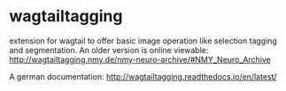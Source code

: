 # wagtailtagging
extension for wagtail to offer basic image operation like selection tagging and segmentation.
An older version is online viewable: http://wagtailtagging.nmy.de/nmy-neuro-archive/#NMY_Neuro_Archive

A german documentation: http://wagtailtagging.readthedocs.io/en/latest/

